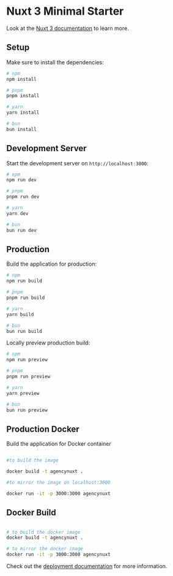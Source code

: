 # Nuxt 3 Minimal Starter

Look at the [Nuxt 3 documentation](https://nuxt.com/docs/getting-started/introduction) to learn more.

## Setup

Make sure to install the dependencies:

```bash
# npm
npm install

# pnpm
pnpm install

# yarn
yarn install

# bun
bun install
```

## Development Server

Start the development server on `http://localhost:3000`:

```bash
# npm
npm run dev

# pnpm
pnpm run dev

# yarn
yarn dev

# bun
bun run dev
```

## Production

Build the application for production:

```bash
# npm
npm run build

# pnpm
pnpm run build

# yarn
yarn build

# bun
bun run build
```

Locally preview production build:

```bash
# npm
npm run preview

# pnpm
pnpm run preview

# yarn
yarn preview

# bun
bun run preview
```
## Production Docker

Build the application for Docker container

```bash

#to build the image

docker build -t agencynuxt .

#to mirror the image on localhost:3000

docker run -it -p 3000:3000 agencynuxt
```

## Docker Build

```bash

# to build the docker image
docker build -t agencynuxt .

# to mirror the docker image
docker run -it -p 3000:3000 agencynuxt

```

Check out the [deployment documentation](https://nuxt.com/docs/getting-started/deployment) for more information.
